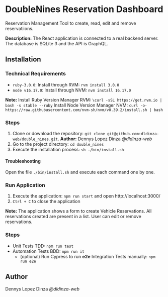 # DoubleNines Reservation Dashboard

Reservation Management Tool to create, read, edit and remove reservatiions.

**Description:**
The React application is connected to a real backend server. The database is SQLite 3 and the API is GraphQL.

## Installation

### Technical Requirements

- `ruby-3.0.0`: Install through RVM: `rvm install 3.0.0`
- `node v16.17.0`: Install through NVM: `nvm install 16.17.0`

**Note:**
Install Ruby Version Manager RVM: `\curl -sSL https://get.rvm.io | bash -s stable --ruby`
Install Node Version Manager NVM: `curl -o- https://raw.githubusercontent.com/nvm-sh/nvm/v0.39.2/install.sh | bash`

### Steps

1. Clone or download the repository: `git clone git@github.com:dldinza-web/double_nines.git`. **Author:** Dennys Lopez Dinza *@dldinza-web*
2. Go to the project directory: `cd double_nines`
3. Execute the installation process: `sh ./bin/install.sh`

#### Troubleshooting
Open the file `./bin/install.sh` and execute each command one by one.

### Run Application
1. Execute the application: `npm run start` and open http://localhost:3000/
2. `Ctrl + C` to close the application

**Note:**
The application shows a form to create Vehicle Reservations. All reservations created are present in a list. User can edit or remove reservations.

### Steps

- Unit Tests TDD: `npm run test`
- Automation Tests BDD: `npm run it`
  - (optional) Run Cypress to run **e2e** Integration Tests manually: `npm run e2e`



## Author
Dennys Lopez Dinza
*@dldinza-web*
